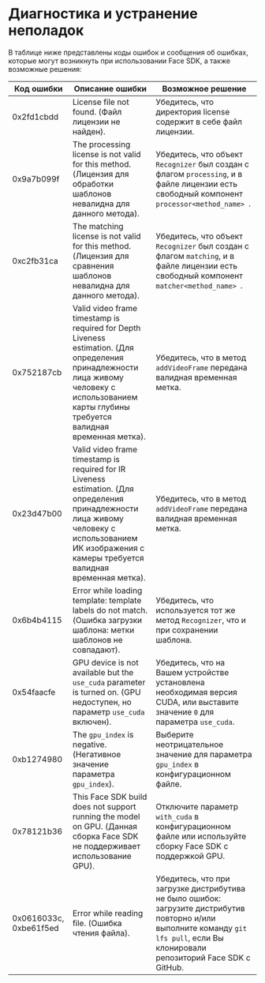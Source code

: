 # Диагностика и устранение неполадок 

В таблице ниже представлены коды ошибок и сообщения об ошибках, которые могут возникнуть при использовании Face SDK, а также возможные решения: 

| Код ошибки | Описание ошибки | Возможное решение |
|------------|-------------------|-------------------|
| 0x2fd1cbdd | License file not found. (Файл лицензии не найден). | Убедитесь, что директория license содержит в себе файл лицензии. |
| 0x9a7b099f | The processing license is not valid for this method. (Лицензия для обработки шаблонов невалидна для данного метода). | Убедитесь, что объект `Recognizer` был создан с флагом `processing`, и в файле лицензии есть свободный компонент `processor<method_name> `. |
| 0xc2fb31ca | The matching license is not valid for this method. (Лицензия для сравнения шаблонов невалидна для данного метода). | Убедитесь, что объект `Recognizer` был создан с флагом `matching`, и в файле лицензии есть свободный компонент `matcher<method_name> `. |
| 0x752187cb | Valid video frame timestamp is required for Depth Liveness estimation. (Для определения принадлежности лица живому человеку с использованием карты глубины требуется валидная временная метка). | Убедитесь, что в метод `addVideoFrame` передана валидная временная метка. |
| 0x23d47b00 | Valid video frame timestamp is required for IR Liveness estimation. (Для определения принадлежности лица живому человеку с использованием ИК изображения с камеры требуется валидная временная метка). | Убедитесь, что в метод `addVideoFrame` передана валидная временная метка. |
| 0x6b4b4115 | Error while loading template: template labels do not match. (Ошибка загрузки шаблона: метки шаблонов не совпадают). | Убедитесь, что используется тот же метод `Recognizer`, что и при сохранении шаблона. |
| 0x54faacfe | GPU device is not available but the `use_cuda` parameter is turned on. (GPU недоступен, но параметр `use_cuda` включен). | Убедитесь, что на Вашем устройстве установлена необходимая версия CUDA, или выставите значение `0` для параметра `use_cuda`. |
| 0xb1274980 | The `gpu_index` is negative. (Негативное значение параметра `gpu_index`). | Выберите неотрицательное значение для параметра `gpu_index` в конфигурационном файле. |
| 0x78121b36 | This Face SDK build does not support running the model on GPU. (Данная сборка Face SDK не поддерживает использование GPU). | Отключите параметр `with_cuda` в конфигурационном файле или используйте сборку Face SDK с поддержкой GPU. |
| 0x0616033c, 0xbe61f5ed | Error while reading file. (Ошибка чтения файла). | Убедитесь, что при загрузке дистрибутива не было ошибок: загрузите дистрибутив повторно и/или выполните команду `git lfs pull`, если Вы клонировали репозиторий Face SDK с GitHub. |